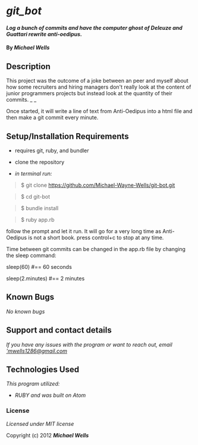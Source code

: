 
  # _git_bot_

  #### _Log a bunch of commits and have the computer ghost of Deleuze and Guattari rewrite anti-oedipus._

  #### By _**Michael Wells**_

  ## Description
  This project was the outcome of a joke between an peer and myself about how some recruiters and hiring managers don't really look at the content of junior programmers projects but instead look at the quantity of their commits.
  _ _

  Once started, it will write a line of text from Anti-Oedipus into a html file and then make a git commit every minute.
  ## Setup/Installation Requirements

  * requires git, ruby, and bundler

  * clone the repository
  * _in terminal run:_


>$ git clone https://github.com/Michael-Wayne-Wells/git-bot.git

>$ cd git-bot

>$ bundle install

>$ ruby app.rb


follow the prompt and let it run. It will go for a very long time as Anti-Oedipus is not a short book.
press control+c to stop at any time.

Time between git commits can be changed in the app.rb file by changing the sleep command:

 sleep(60)   \#== 60 seconds

sleep(2.minutes) \#== 2 minutes


  ## Known Bugs

  _No known bugs_

  ## Support and contact details

  _If you have any issues with the program or want to reach out, email ['mwells1286@gmail.com](href='mailto:email@email.com')_

  ## Technologies Used

  _This program utilized:_
  * _RUBY_
  _and was built on Atom_
  ### License

  *Licensed under MIT license*

  Copyright (c) 2012 **_Michael Wells_**
